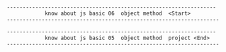     ------------------------------------------------------------------    
                know about js basic 06  object method  <Start>
    -------------------------------------------------------------------
    
    ------------------------------------------------------------------    
                know about js basic 05  object method  project <End>
    -------------------------------------------------------------------